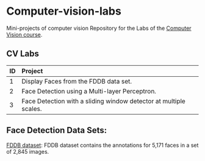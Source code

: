 # Computer-vision-labs
Mini-projects of computer vision 
Repository for the Labs of the [Computer Vision course](http://crowley-coutaz.fr/jlc/Courses/2020/GVR.VO/GVR-VO.html).



## CV Labs

| ID | Project                                                           |                                                                                              
|----|:------------------------------------------------------------------|
| 1  | Display Faces from the FDDB data set.                             |
| 2  | Face Detection using a Multi-layer Perceptron.                    |
| 3  | Face Detection with a sliding window detector at multiple scales. |



## Face Detection Data Sets: 

[FDDB dataset](http://vis-www.cs.umass.edu/fddb/index.html): FDDB dataset contains the annotations for 5,171 faces in a set of 2,845 images.
